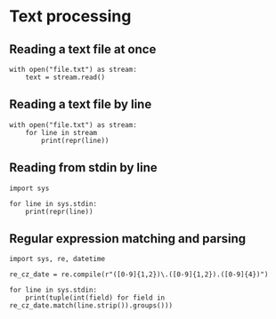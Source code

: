 # Text processing

## Reading a text file at once

    with open("file.txt") as stream:
        text = stream.read()

## Reading a text file by line

    with open("file.txt") as stream:
        for line in stream
            print(repr(line))

## Reading from stdin by line

    import sys

    for line in sys.stdin:
        print(repr(line))

## Regular expression matching and parsing

    import sys, re, datetime

    re_cz_date = re.compile(r"([0-9]{1,2})\.([0-9]{1,2}).([0-9]{4})")

    for line in sys.stdin:
        print(tuple(int(field) for field in re_cz_date.match(line.strip()).groups()))
